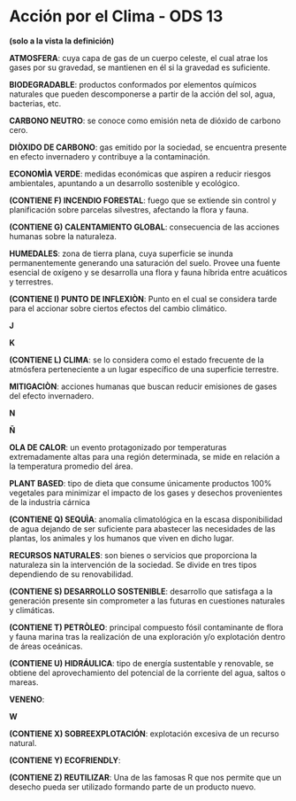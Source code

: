#  Acción por el Clima - ODS 13
**(solo a la vista la definición)**

**ATMOSFERA**: cuya capa de gas de un cuerpo celeste, el cual atrae los gases por su gravedad, se mantienen en él si la gravedad es suficiente. 
 
**BIODEGRADABLE**: productos conformados por elementos químicos naturales que pueden descomponerse a partir de la acción del sol, agua, bacterias, etc.

**CARBONO NEUTRO**:  se conoce como emisión neta de dióxido de carbono cero.

**DIÒXIDO DE CARBONO**: gas emitido por la sociedad, se encuentra presente en efecto invernadero y contribuye a la contaminación.

**ECONOMÌA VERDE**: medidas económicas que aspiren a reducir riesgos ambientales, apuntando a un desarrollo sostenible y ecológico. 

**(CONTIENE F) INCENDIO FORESTAL**: fuego que se extiende sin control y planificación sobre parcelas silvestres, afectando la flora y fauna. 

**(CONTIENE G) CALENTAMIENTO GLOBAL**: consecuencia de las acciones humanas sobre la naturaleza.

**HUMEDALES**:  zona de tierra plana, cuya superficie se inunda permanentemente generando una saturación del suelo. Provee una fuente esencial de oxígeno y se desarrolla una flora y fauna híbrida entre acuáticos y terrestres.

**(CONTIENE I) PUNTO DE INFLEXIÒN**: Punto en el cual se considera tarde para el accionar sobre ciertos efectos del cambio climático.

**J**

**K**
 
 **(CONTIENE L) CLIMA**: se lo considera como el estado frecuente de la atmósfera perteneciente a un lugar específico de una superficie terrestre.
 
 **MITIGACIÒN**: acciones humanas que buscan reducir emisiones de gases del efecto invernadero.
 
 **N**
 
 **Ñ**
 
 **OLA DE CALOR**: un evento protagonizado por temperaturas extremadamente altas para una región determinada, se mide en relación a la temperatura promedio del área.
 
 **PLANT BASED**: tipo de dieta que consume únicamente productos 100% vegetales para minimizar el impacto de los gases y desechos provenientes de la industria cárnica
 
**(CONTIENE Q) SEQUÌA**: anomalía climatológica en la escasa disponibilidad de agua dejando de ser suficiente para abastecer las necesidades de las plantas, los animales y los humanos que viven en dicho lugar.

**RECURSOS NATURALES**: son bienes o servicios que proporciona la naturaleza sin la intervención de la sociedad. Se divide en tres tipos dependiendo de su renovabilidad.
 
**(CONTIENE S) DESARROLLO SOSTENIBLE**: desarrollo que satisfaga a la generación presente sin comprometer a las futuras en cuestiones naturales y climáticas.

**(CONTIENE T) PETRÒLEO**: principal compuesto fósil contaminante de flora y fauna marina tras la realización de una exploración y/o explotación dentro de áreas oceánicas. 

**(CONTIENE U) HIDRÁULICA**: tipo de energía sustentable y renovable, se obtiene del aprovechamiento del potencial de la corriente del agua, saltos o mareas. 


**VENENO**:

**W**

**(CONTIENE X) SOBREEXPLOTACIÓN**: explotación excesiva de un recurso natural.

 
**(CONTIENE Y) ECOFRIENDLY**:  

**(CONTIENE Z) REUTILIZAR**:  Una de las famosas R que nos permite que un desecho pueda ser utilizado formando parte de un producto nuevo.




